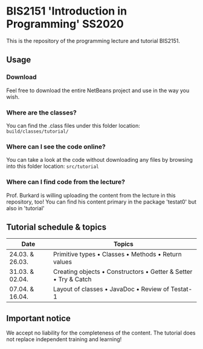 # BIS2151 'Introduction in Programming' SS2020

This is the repository of the programming lecture and tutorial BIS2151.

## Usage

### Download
Feel free to download the entire NetBeans project and use in the way you wish. 
### Where are the classes?
You can find the .class files under this folder location: `build/classes/tutorial/`
### Where can I see the code online?
You can take a look at the code without downloading any files by browsing into this folder location: `src/tutorial`
### Where can I find code from the lecture?
Prof. Burkard is willing uploading the content from the lecture in this repository, too! You can find his content primary in the package 'testat0' but also in 'tutorial' 

## Tutorial schedule & topics
| Date | Topics |
| --- | --- |
| 24.03. & 26.03. | Primitive types • Classes • Methods • Return values |
| 31.03. & 02.04. | Creating objects • Constructors • Getter & Setter • Try & Catch |
| 07.04. & 16.04. | Layout of classes • JavaDoc • Review of Testat-1 |


## Important notice
We accept no liability for the completeness of the content. The tutorial does not replace independent training and learning!
